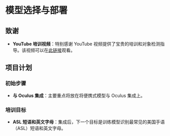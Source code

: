 
# 模型选择与部署

## 致谢

- **YouTube 培训视频**：特别感谢 YouTube 视频提供了宝贵的培训和对象检测指导。该视频可以在[此链接](https://www.youtube.com/watch?v=pDXdlXlaCco)观看。

## 项目计划

### 初始步骤

- **与 Oculus 集成**：主要重点将放在将便携式模型与 Oculus 集成上。

### 培训目标

- **ASL 短语和英文字母**：集成后，下一个目标是训练模型识别最常见的美国手语（ASL）短语和英文字母。
